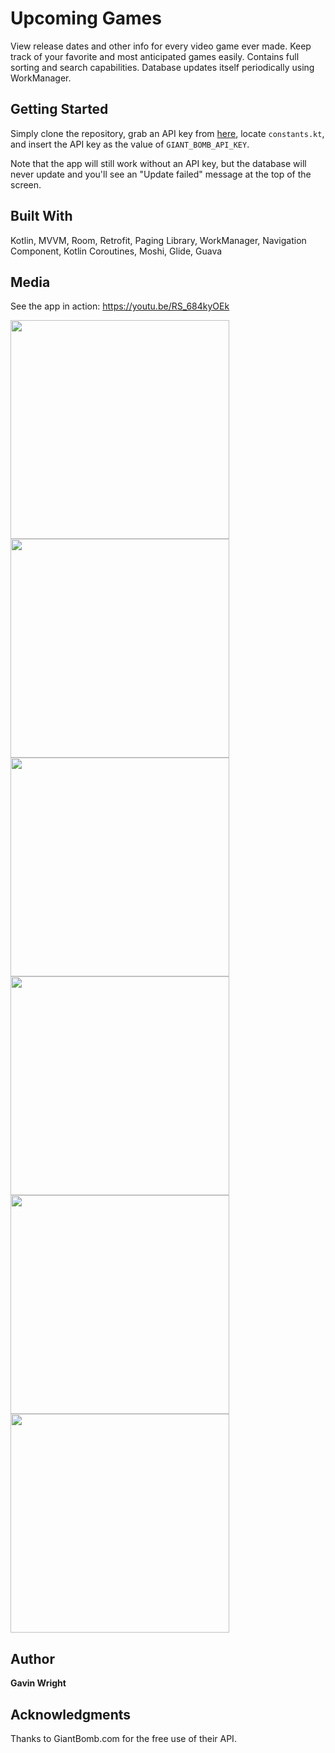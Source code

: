 # Upcoming Games

View release dates and other info for every video game ever made. Keep track of your favorite and most anticipated games easily. Contains full sorting and search capabilities. Database updates itself periodically using WorkManager.

## Getting Started

Simply clone the repository, grab an API key from [here](https://www.giantbomb.com/api/), locate `constants.kt`, and insert the API key as the value of `GIANT_BOMB_API_KEY`.

Note that the app will still work without an API key, but the database will never update and you'll see an "Update failed" message at the top of the screen.

## Built With

Kotlin, MVVM, Room, Retrofit, Paging Library, WorkManager, Navigation Component, Kotlin Coroutines, Moshi, Glide, Guava

## Media

See the app in action: https://youtu.be/RS_684kyOEk

<img src="https://i.imgur.com/XwxjZWI.png" width="350">

<img src="https://i.imgur.com/BvPrmww.png" width="350">

<img src="https://i.imgur.com/1UFE1nD.png" width="350">

<img src="https://i.imgur.com/wk2hrvh.png" width="350">

<img src="https://i.imgur.com/vFCdphI.png" width="350">

<img src="https://i.imgur.com/FvdcCAE.png" width="350">

## Author

**Gavin Wright**

## Acknowledgments

Thanks to GiantBomb.com for the free use of their API. 

